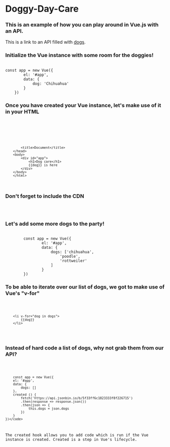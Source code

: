 # Doggy-Day-Care

### This is an example of how you can play around in Vue.js with an API.

This is a link to an API filled with [dogs](https://api.jsonbin.io/b/5f33ff6c1823333f8f226715 "Dog API").

### Initialize the Vue instance with some room for the doggies!
<code>
const app = new Vue({
        el: '#app',
        data: {
            dog: 'Chihuahua'
        }
    })
</code>

### Once you have created your Vue instance, let's make use of it in your HTML
<code>
        <html lang="en">
        <head>
            <meta charset="UTF-8">

            <title>Document</title>
        </head>
        <body>
            <div id="app">
                <h1>Dog care</h1>
                {{dog}} is here
            </div>
        </body>
        </html>
</code>

### Don't forget to include the CDN 
<code>
        <script src="https://cdn.jsdelivr.net/npm/vue/dist/vue.js"></script>
</code> 

### Let's add some more dogs to the party!

<code>
        const app = new Vue({
                el: '#app',
                data: {
                    dogs: ['chihuahua',
                        'poodle',
                        'rottweiler'
                    ]
                }
        })
</code>


### To be able to iterate over our list of dogs, we got to make use of Vue's "v-for"

<code>
        
        <li v-for="dog in dogs">
            {{dog}}
        </li>
        
 </code>

### Instead of hard code a list of dogs, why not grab them from our API?

<code>
        
        const app = new Vue({
        el: '#app',
        data: {
            dogs: []
        },
        created () {
            fetch('https://api.jsonbin.io/b/5f33ff6c1823333f8f226715')
            .then(response => response.json())
            .then(json => {
                this.dogs = json.dogs
            })
        }
    })</code>
    
The created hook allows you to add code which is run if the Vue instance is created. Created is a step in Vue's lifecycle.



